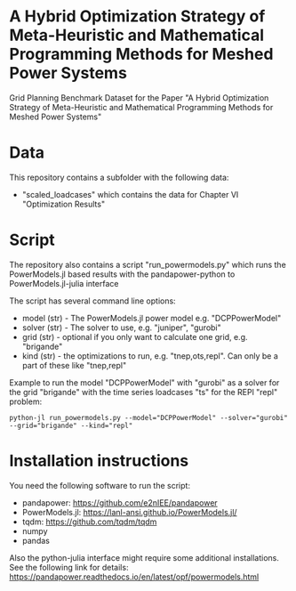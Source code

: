# A Hybrid Optimization Strategy of Meta-Heuristic and Mathematical Programming Methods for Meshed Power Systems
Grid Planning Benchmark Dataset for the Paper "A Hybrid Optimization Strategy of Meta-Heuristic and Mathematical Programming Methods for Meshed Power Systems"

# Data
This repository contains a subfolder with the following data:
* "scaled_loadcases" which contains the data for Chapter VI "Optimization Results"

# Script
The repository also contains a script "run_powermodels.py" which runs the PowerModels.jl based results with the pandapower-python to PowerModels.jl-julia interface

The script has several command line options:
 * model (str) - The PowerModels.jl power model e.g. "DCPPowerModel"
 * solver (str) - The solver to use, e.g. "juniper", "gurobi"
 * grid (str) - optional if you only want to calculate one grid, e.g. "brigande"
 * kind (str) - the optimizations to run, e.g. "tnep,ots,repl". Can only be a part of these like "tnep,repl"

Example to run the model "DCPPowerModel" with "gurobi" as a solver for the grid "brigande" with the time series loadcases "ts" for the REPl "repl" problem:

```
python-jl run_powermodels.py --model="DCPPowerModel" --solver="gurobi" --grid="brigande" --kind="repl"
```

# Installation instructions
You need the following software to run the script:
* pandapower: https://github.com/e2nIEE/pandapower
* PowerModels.jl: https://lanl-ansi.github.io/PowerModels.jl/
* tqdm: https://github.com/tqdm/tqdm
* numpy
* pandas

Also the python-julia interface might require some additional installations. See the following link for details:
https://pandapower.readthedocs.io/en/latest/opf/powermodels.html
